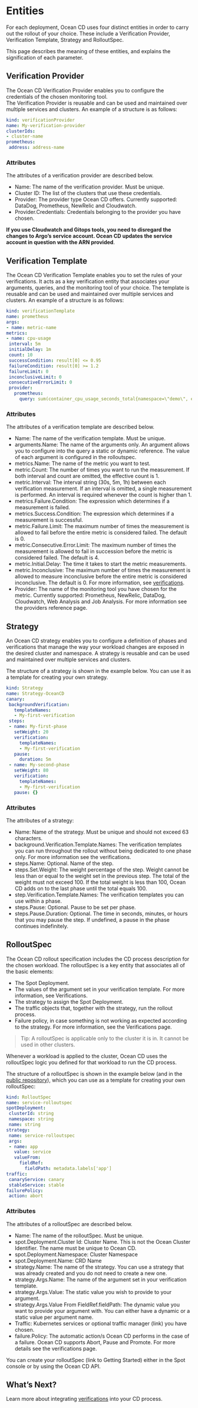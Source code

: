 # Entities

For each deployment, Ocean CD uses four distinct entities in order to carry out the rollout of your choice. These include a Verification Provider, Verification Template, Strategy and RolloutSpec.  

This page describes the meaning of these entities, and explains the signification of each parameter.

## Verification Provider  

The Ocean CD Verification Provider enables you to configure the credentials of the chosen monitoring tool.  
The Verification Provider is reusable and can be used and maintained over multiple services and clusters. An example of a structure is as follows:  

```yaml
kind: verificationProvider
name: My-verification-provider
clusterIds:
- cluster-name
prometheus:
 address: address-name
```

### Attributes

The attributes of a verification provider are described below.

* Name: The name of the verification provider. Must be unique.
* Cluster ID: The list of the clusters that use these credentials.
* Provider: The provider type Ocean CD offers. Currently supported: DataDog, Prometheus, NewRelic and Cloudwatch.
* Provider.Credentials: Credentials belonging to the provider you have chosen.

**If you use Cloudwatch and Gitops tools, you need to disregard the changes to Argo’s service account. Ocean CD updates the service account in question with the ARN provided**.

## Verification Template   

The Ocean CD Verification Template enables you to set the rules of your verifications. It acts as a key verification entity that associates your arguments, queries, and the monitoring tool of your choice. The template is reusable and can be used and maintained over multiple services and clusters. An example of a structure is as follows:

```yaml
kind: verificationTemplate
name: prometheus
args:
- name: metric-name
metrics:
- name: cpu-usage
 interval: 5m
 initialDelay: 1m
 count: 10
 successCondition: result[0] <= 0.95
 failureCondition: result[0] >= 1.2
 failureLimit: 0
 inconclusiveLimit: 0
 consecutiveErrorLimit: 0
 provider:
   prometheus:
     query: sum(container_cpu_usage_seconds_total{namespace=\"demo\", endpoint=\"{{args.metric-name}}\"})
```

### Attributes
The attributes of a verification template are described below.

* Name: The name of the verification template. Must be unique.
* arguments.Name: The name of the arguments only. An argument allows you to configure into the query a static or dynamic reference. The value of each argument is configured in the rolloutspec.  
* metrics.Name: The name of the metric you want to test.
* metric.Count: The number of times you want to run the measurement. If both interval and count are omitted, the effective count is 1.  
* metric.Interval: The interval string (30s, 5m, 1h) between each verification measurement. If an interval is omitted, a single measurement is performed. An interval is required whenever the count is higher than 1.  
* metrics.Failure.Condition: The expression which determines if a measurement is failed.
* metrics.Success.Condition: The expression which determines if a measurement is successful.  
* metric.Failure.Limit: The maximum number of times the measurement is allowed to fail before the entire metric is considered failed. The default is 0.  
* metric.Consecutive.Error.Limit: The maximum number of times the measurement is allowed to fail in succession before the metric is considered failed. The default is 4.
* metric.Initial.Delay: The time it takes to start the metric measurements.
* metric.Inconclusive: The maximum number of times the measurement is allowed to measure inconclusive before the entire metric is considered inconclusive. The default is 0. For more information, see [verifications](ocean-cd/concepts-features/verifications).
* Provider: The name of the monitoring tool you have chosen for the metric. Currently supported: Prometheus, NewRelic, DataDog, Cloudwatch, Web Analysis and Job Analysis. For more information see the providers reference page.

## Strategy

An Ocean CD strategy enables you to configure a definition of phases and verifications that manage the way your workload changes are exposed in the desired cluster and namespace. A strategy is reusable and can be used and maintained over multiple services and clusters.

The structure of a strategy is shown in the example below. You can use it as a template for creating your own strategy.   

```yaml
kind: Strategy
name: Strategy-OceanCD
canary:
 backgroundVerification:
   templateNames:
   - My-first-verification
 steps:
 - name: My-first-phase
   setWeight: 20
   verification:
     templateNames:
     - My-first-verification
   pause:
     duration: 5m
 - name: My-second-phase
   setWeight: 80
   verification:
     templateNames:
     - My-first-verification
   pause: {}
```

### Attributes

The attributes of a strategy:

* Name: Name of the strategy. Must be unique and should not exceed 63 characters.
* background.Verification.Template.Names: The verification templates you can run throughout the rollout without being dedicated to one phase only. For more information see the verifications.
* steps.Name: Optional. Name of the step.
* steps.Set.Weight: The weight percentage of the step. Weight cannot be less than or equal to the weight set in the previous step. The total of the weight must not exceed 100. If the total weight is less than 100, Ocean CD adds on to the last phase until the total equals 100.  
* step.Verification.Template.Names: The verification templates you can use within a phase.
* steps.Pause: Optional. Pause to be set per phase.
* steps.Pause.Duration: Optional. The time in seconds, minutes, or hours that you may pause the step. If undefined, a pause in the phase continues indefinitely.

## RolloutSpec

The Ocean CD rollout specification includes the CD process description for the chosen workload. The rolloutSpec is a key entity that associates all of the basic elements:

* The Spot Deployment.
* The values of the argument set in your verification template. For more information, see Verifications.
* The strategy to assign the Spot Deployment.
* The traffic objects that, together with the strategy, run the rollout process.
* Failure policy, in case something is not working as expected according to the strategy. For more information, see the Verifications page.

> Tip: A rolloutSpec is applicable only to the cluster it is in. It cannot be used in other clusters.

Whenever a workload is applied to the cluster, Ocean CD uses the rolloutSpec logic you defined for that workload to run the CD process.  

The structure of a rolloutSpec is shown in the example below (and in the [public repository](https://github.com/spotinst/spot-oceancd-releases/tree/main/Quick%20Start%20%26%20Examples)), which you
can use as a template for creating your own rolloutSpec:

```yaml
kind: RolloutSpec
name: service-rolloutspec
spotDeployment:
 clusterId: string
 namespace: string
 name: string
strategy:
 name: service-rolloutspec
 args:
 - name: app
   value: service
   valueFrom:
     fieldRef:
       fieldPath: metadata.labels['app']
traffic:
 canaryService: canary
 stableService: stable
failurePolicy:
 action: abort
```

### Attributes

The attributes of a rolloutSpec are described below.

* Name: The name of the rolloutSpec. Must be unique.
* spot.Deployment.Cluster Id: Cluster Name. This is not the Ocean Cluster Identifier. The name must be unique to Ocean CD.
* spot.Deployment.Namespace: Cluster Namespace
* spot.Deployment.Name: CRD Name
* strategy.Name: The name of the strategy. You can use a strategy that was already created and you do not need to create a new one.
* strategy.Args.Name: The name of the argument set in your verification template.
* strategy.Args.Value: The static value you wish to provide to your argument.
* strategy.Args.Value From FieldRef.fieldPath: The dynamic value you want to provide your argument with. You can either have a dynamic or a static value per argument name.  
* Traffic: Kubernetes services or optional traffic manager (link) you have chosen.  
* failure.Policy: The automatic action/s Ocean CD performs in the case of a failure. Ocean CD supports Abort, Pause and Promote. For more details see the verifications page.

You can create your rolloutSpec (link to Getting Started) either in the Spot console or by using the Ocean CD API.

## What’s Next?

Learn more about integrating [verifications](ocean-cd/concepts-features/verifications) into your CD process.
